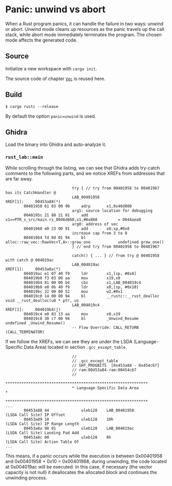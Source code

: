 # Panic: unwind vs abort

When a Rust program panics, it can handle the failure in two ways: unwind or abort. Unwind mode cleans up resources as the panic travels up the call stack, while abort mode immediately terminates the program. The chosen mode affects the generated code.

## Source

Initialize a new workspace with `cargo init`.

The source code of chapter [`Vec`](./vec.md) is reused here.

## Build

```
$ cargo rustc --release
```

By default the option `panic=unwind` is used.

## Ghidra

Load the binary into Ghidra and auto-analyze it.

### `rust_lab::main`

While scrolling through the listing, we can see that Ghidra adds try-catch comments to the following parts, and we notice XREFs from addresses that are far away.

```
                             try { // try from 00401958 to 00401967 has its CatchHandler @
                             LAB_00401958                                    XREF[1]:     00453a88(*)  
        00401958 61 03 00 90     adrp       x1,0x46d000
                             arg1: source location for debugging
        0040195c 21 80 21 91     add        x1=>PTR_s_src/main.rs_0046d860,x1,#0x860         = 0044aea0
                             arg0: address of vec
        00401960 e0 23 00 91     add        x0,sp,#0x8
                             increase cap from 3 to 8
        00401964 fd 0d 01 94     bl         alloc::raw_vec::RawVec<T,A>::grow_one            undefined grow_one()
                             } // end try from 00401958 to 00401967
```

```
                             catch() { ... } // from try @ 00401958 with catch @ 004019ac
                             LAB_004019ac                                    XREF[1]:     00453a8a(*)  
        004019ac e1 07 40 f9     ldr        x1,[sp, #0x8]
        004019b0 f3 03 00 aa     mov        x19,x0
        004019b4 81 00 00 b4     cbz        x1,LAB_004019c4
        004019b8 e0 0b 40 f9     ldr        x0,[sp, #0x10]
        004019bc 22 00 80 52     mov        w2,#0x1
        004019c0 14 00 00 94     bl         __rustc::__rust_dealloc                          void __rust_dealloc(u8 * ptr, us
                             LAB_004019c4                                    XREF[1]:     004019b4(j)  
        004019c4 e0 03 13 aa     mov        x0,x19
        004019c8 30 c7 00 94     bl         _Unwind_Resume                                   undefined _Unwind_Resume()
                             -- Flow Override: CALL_RETURN (CALL_TERMINATOR)

```

If we follow the XREFs, we can see they are under the LSDA (Language-Specific Data Area) located in section `.gcc_except_table`.

```
                             //
                             // .gcc_except_table 
                             // SHT_PROGBITS  [0x453a84 - 0x454c67]
                             // ram:00453a84-ram:00454c67
                             //
                             **************************************************************
                             * Language-Specific Data Area                                *
                             **************************************************************
...
        00453a88 44              uleb128    LAB_00401958                                     (LSDA Call Site) IP Offset
        00453a89 10              uleb128    10h                                              (LSDA Call Site) IP Range Length
        00453a8a 98 01           uleb128    LAB_004019ac                                     (LSDA Call Site) Landing Pad Add
        00453a8c 00              uleb128    0h                                               (LSDA Call Site) Action Table Of
...
```

This means, if a panic occurs while the execution is between 0x00401958 and 0x00401958 + 0x10 = 0x00401968, during unwinding, the code located at 0x004019ac will be executed. In this case, if necessary (the vector capacity is not null) it deallocates the allocated block and continues the unwinding process.
